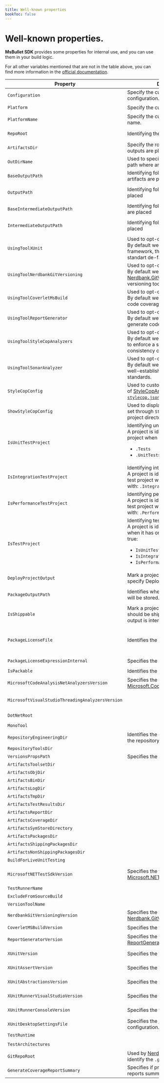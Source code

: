 ```yaml
---
title: Well-known properties
bookToc: false
---
```


# Well-known properties.

**MsBullet SDK** provides some properties for internal use, and you can use them in your build logic.

For all other variables mentioned that are not in the table above, you can find more information in the [official documentation](https://docs.microsoft.com/visualstudio/msbuild/msbuild-reserved-and-well-known-properties "MSBuild reserved and well-known properties").

| Property | Description | Default value | Overridable | Note |
| --- | --- | --- | :---: | --- |
| `Configuration` | Specify the current project configuration. | `Debug` | ✔️️ | |
| `Platform` | Specify the current project platform. | `AnyCPU` | ✔️ | |
| `PlatformName` | Specify the current project platform name. | `$(Platform)` | ✔️ | |
| `RepoRoot` | Identifying the root of repository. | N/A | ✔️ | Navigate up the folder tree until a `global.json` is found. |
| `ArtifactsDir` | Specify the root where build system outputs are placed. | `$(RepoRoot)/artifacts/` | ❌ | |
| `OutDirName` | Used to specified the end folder of path where artifacts are placed | `$(MSBuildProjectName)` | ✔️ | |
| `BaseOutputPath` | Identifying folder where binary artifacts are placed | `$(ArtifactsBinDir)/$(MSBuildProjectName)/` | ✔️ | |
| `OutputPath` | Identifying folder where artifacts are placed | When `$(PlatformName)` is equal to `AnyCPU` `$(BaseOutputPath)/$(Configuration)/`, otherwise `$(BaseOutputPath)/$(PlatformName)/$(Configuration)/` | ❌ | |
| `BaseIntermediateOutputPath` | Identifying folder where [CIL](https://en.wikipedia.org/wiki/Common_Intermediate_Language) artifats are placed | `$(ArtifactsObjDir)/$(MSBuildProjectName)/` | ✔️ | |
| `IntermediateOutputPath` | Identifying folder where artifacts are placed | When `$(PlatformName)` is equal to `AnyCPU` `$(BaseIntermediateOutputPath)/$(Configuration)/`, otherwise `$(BaseIntermediateOutputPath)/$(PlatformName)/$(Configuration)/` | ❌ | |
| `UsingToolXUnit` | Used to opt-out built-in features.<br/>By default we use [xUnit](https://xunit.github.io/) as test framework, that're represents the standart de-facto. | true | ✔️ | |
| `UsingToolNerdbankGitVersioning` | Used to opt-out built-in features.<br/>By default we use [Nerdbank.GitVersioning](https://github.com/dotnet/Nerdbank.GitVersioning) as semantic versioning tool. | true | ✔️ | |
| `UsingToolCoverletMsBuild` | Used to opt-out built-in features.<br/>By default we use [Coverlet](https://github.com/coverlet-coverage) to collect code coverage metrics. | true | ✔️ | |
| `UsingToolReportGenerator` | Used to opt-out built-in features.<br/>By default we use [ReportGenerator](https://github.com/danielpalme/ReportGenerator) to generate code coverage reports. | true | ✔️ | |
| `UsingToolStyleCopAnalyzers` | Used to opt-out built-in features.<br/>By default we use [StyleCopAnalyzers](https://github.com/DotNetAnalyzers/StyleCopAnalyzers) to enforce a set of style and consistency code rules. | true | ✔️ | |
| `UsingToolSonarAnalyzer` | Used to opt-out built-in features.<br/>By default we use [SonarSource](https://www.sonarsource.com/csharp/) as a well-established code quality standards. | true | ✔️ | |
| `StyleCopConfig` | Used to customize the default rules of [StyleCopAnalyzers](https://github.com/DotNetAnalyzers/StyleCopAnalyzers) through the [`stylecop.json`](https://github.com/DotNetAnalyzers/StyleCopAnalyzers/blob/master/documentation/Configuration.md). | `$(RepoRoot)/eng/stylecop.json` | ✔️ | |
| `ShowStyleCopConfig` | Used to display the configuration file set through `StyleCopConfig` into the project directory on **Visual Studio** | `false` | ✔️ | |
| `IsUnitTestProject` | Identifying unit test project.<br/> A project is identified as unit test project when your's name end with:<br/><ul><li>`.Tests`</li><li>`.UnitTests`</li></ul> | false | ✔️ | |
| `IsIntegrationTestProject` | Identifying integration test project.<br/> A project is identified as integration test project when your's name end with: `.IntegrationTests` | false | ✔️ | |
| `IsPerformanceTestProject` | Identifying performance test project.<br/> A project is identified as performance test project when your's name end with: `.PerformanceTests` | false | ✔️ | |
| `IsTestProject` | Identifying test project.<br/>A project is identified as test project when it has one of that properties as true:<br/><ul><li>`IsUnitTestProject`</li><li>`IsIntegrationTestProject`</li><li>`IsPerformanceTestProject`</li></ul> | N/A | ❌ | |
| `DeployProjectOutput` | Mark a project to deploy (TODO: specify Deploy target) | true | ✔️ | |
| `PackageOutputPath` | Identifies where build output package will be stored. | When `$(IsShippable)` is equal to `true` `$(ArtifactsShippingPackagesDir)`, otherwise `$(ArtifactsNonShippingPackagesDir)` | ❌ | |
| `IsShippable` | Mark a project as shippable, a project should be shippable when your output is intended for the public. | When `$(IsTestProject)` is equal to `true` `false`, otherwise N/A. | ✔️ | |
| `PackageLicenseFile` | Identifies the license of the package | `License.txt` | ✔️ | That file will be added to package when `$(PackageLicenseExpressionInternal)` is not valorized and `$(IsPackable)` is equal to `true` |
| `PackageLicenseExpressionInternal` | Specifies the license to be used. | TODO | ✔️ |  |
| `IsPackable` | Identifies the project as packable. | When `$(IsTestProject)` is equal to `true` `false`, otherwise N/A. | ✔️ |  |
| `MicrosoftCodeAnalysisNetAnalyzersVersion` | Specifies the version of [Microsoft.CodeAnalysis.NetAnalyzers](https://github.com/dotnet/roslyn-analyzers#microsoftcodeanalysisnetanalyzers) | `6.*` | ✔️ | Used only for .NET version lower then .NET 5 |
| `MicrosoftVisualStudioThreadingAnalyzersVersion` |  | `16.*` | ✔️ | Used only for .NET version lower then .NET 5, will be removed in the next major release. |
| `DotNetRoot` |  |  | ✔️ |  |
| `MonoTool` |  | `mono` | ✔️ |  |
| `RepositoryEngineeringDir` | Identifies the engineering directory of the repository. | `$(RepoRoot)/eng` | ❌ |  |
| `RepositoryToolsDir` |  | `$(RepoRoot)/.tools` | ❌ |  |
| `VersionsPropsPath` | Specifies the path of `Versions.props` | `$(RepositoryEngineeringDir)Versions.props` | ❌ |  |
| `ArtifactsToolsetDir` |  | `$(ArtifactsDir)/toolset` | ❌ |  |
| `ArtifactsObjDir` |  | `$(ArtifactsDir)/obj` | ❌ |  |
| `ArtifactsBinDir` |  | `$(ArtifactsDir)/bin` | ❌ |  |
| `ArtifactsLogDir` |  | `$(ArtifactsDir)/log/$(Configuration)` | ❌ |  |
| `ArtifactsTmpDir` |  | `$(ArtifactsDir)/tmp/$(Configuration)` | ❌ |  |
| `ArtifactsTestResultsDir` |  | `$(ArtifactsDir)/TestResults/$(Configuration)` | ❌ |  |
| `ArtifactsReportDir` |  | `$(ArtifactsTestResultsDir)/Reports` | ❌ |  |
| `ArtifactsCoverageDir` |  | `$(ArtifactsTestResultsDir)/Coverage` | ❌ |  |
| `ArtifactsSymStoreDirectory` |  | `$(ArtifactsDir)/SymStore/$(Configuration)` | ❌ |  |
| `ArtifactsPackagesDir` |  | `$(ArtifactsDir)/packages/$(Configuration)` | ❌ |  |
| `ArtifactsShippingPackagesDir` |  | `$(ArtifactsPackagesDir)/Shippable` | ❌ |  |
| `ArtifactsNonShippingPackagesDir` |  | `$(ArtifactsPackagesDir)/NonShippable` | ❌ |  |
| `BuildForLiveUnitTesting` |  | TODO | ❌ |  |
| `MicrosoftNETTestSdkVersion` | Specifies the version of [Microsoft.NET.Test.Sdk](https://github.com/microsoft/vstest) | `16.*` | ✔️ | Available only when `$(IsTestProject)` is equal to `true`, will be updated to `17.*` in the next major release. |
| `TestRunnerName` |  |  | ❌ |  |
| `ExcludeFromSourceBuild` |  |  | ❌ |  |
| `VersionToolName` |  |  | ❌ |  |
| `NerdbankGitVersioningVersion` | Specifies the version of [Nerdbank.GitVersioning](https://github.com/dotnet/Nerdbank.GitVersioning) | `3.*` | ✔️ |  |
| `CoverletMSBuildVersion` | Specifies the version of [Coverlet](https://github.com/coverlet-coverage) | `3.*` | ✔️ |  |
| `ReportGeneratorVersion` | Specifies the version of [ReportGenerator](https://github.com/danielpalme/ReportGenerator) | `5.*` | ✔️ |  |
| `XUnitVersion` | Specifies the version of [xUnit](https://xunit.net/) | `2.*` | ✔️ | Available only when `$(IsTestProject)` is equal to `true` |
| `XUnitAssertVersion` | Specifies the version of [xUnit](https://xunit.net/) | `$(XUnitVersion)` | ✔️ | Available only when `$(IsTestProject)` is equal to `true` |
| `XUnitAbstractionsVersion` | Specifies the version of [xUnit](https://xunit.net/) | `$(XUnitVersion)` | ✔️ | Available only when `$(IsTestProject)` is equal to `true` |
| `XUnitRunnerVisualStudioVersion` | Specifies the version of [xUnit](https://xunit.net/) | `2.4.3` | ✔️ | Available only when `$(IsTestProject)` is equal to `true` |
| `XUnitRunnerConsoleVersion` | Specifies the version of [xUnit](https://xunit.net/) | `2.4.1` | ✔️ | Available only when `$(IsTestProject)` is equal to `true` |
| `XUnitDesktopSettingsFile` | Specifies the [xUnit](https://xunit.net/) runner configuration. | `$(MSBuildThisFileDirectory)xunit.runner.json` | ❌ | Available only when `$(IsTestProject)` is equal to `true` |
| `TestRuntime` |  |  | ❌ |  |
| `TestArchitectures` |  |  | ✔️ |  |
| `GitRepoRoot` | Used by [Nerdbank.GitVersioning](https://github.com/dotnet/Nerdbank.GitVersioning) to identify the `.git` folder | `$(RepoRoot)` | ✔️ |  |
| `GenerateCoverageReportSummary` | Specifies if produce code coverage reports summary | `true` | ✔️ | Available only when `$(IsTestProject)` is equal to `true` |
